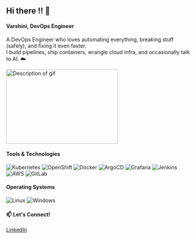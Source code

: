 ## Hi there !! 👋

#### Varshini, DevOps Engineer

A DevOps Engineer who loves automating everything, breaking stuff (safely), and fixing it even faster.  
I build pipelines, ship containers, wrangle cloud infra, and occasionally talk to AI. ☁️

<img src="https://media.licdn.com/dms/image/v2/C4D12AQFsIhMFOJVs0Q/article-inline_image-shrink_1000_1488/article-inline_image-shrink_1000_1488/0/1609097444281?e=1756339200&v=beta&t=Jlx6-IeiVAhOhX-on6uSsTmFLYIV7Xfhn8j-_UIZU6E" alt="Description of gif" width="300" height="200">

####  Tools & Technologies

<p align="left">
  <img src="https://skillicons.dev/icons?i=kubernetes" alt="Kubernetes" />
  <img src="https://img.shields.io/badge/OpenShift-grey?logo=redhatopenshift&logoColor=white" alt="OpenShift" />
  <img src="https://skillicons.dev/icons?i=docker" alt="Docker" />
  <img src="https://img.shields.io/badge/ArgoCD-grey?logo=argo&logoColor=white" alt="ArgoCD" />
  <img src="https://skillicons.dev/icons?i=grafana" alt="Grafana" />
  <img src="https://skillicons.dev/icons?i=jenkins" alt="Jenkins" />
  <img src="https://skillicons.dev/icons?i=aws" alt="AWS" />
  <img src="https://skillicons.dev/icons?i=gitlab" alt="GitLab" />
</p>

#### Operating Systems

<p align="left">
  <img src="https://skillicons.dev/icons?i=linux" alt="Linux" />
  <img src="https://img.shields.io/badge/Windows-grey?logo=windows&logoColor=white" alt="Windows" />
</p>

#### 📫 Let's Connect!

[LinkedIn](https://www.linkedin.com/in/varshini-narakala)
